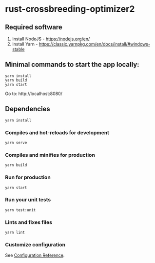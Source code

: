 # rust-crossbreeding-optimizer2

## Required software

1. Install NodeJS - https://nodejs.org/en/
2. Install Yarn - https://classic.yarnpkg.com/en/docs/install/#windows-stable

## Minimal commands to start the app locally:

```
yarn install
yarn build
yarn start
```

Go to: http://localhost:8080/

## Dependencies

```
yarn install
```

### Compiles and hot-reloads for development

```
yarn serve
```

### Compiles and minifies for production

```
yarn build
```

### Run for production

```
yarn start
```

### Run your unit tests

```
yarn test:unit
```

### Lints and fixes files

```
yarn lint
```

### Customize configuration

See [Configuration Reference](https://cli.vuejs.org/config/).
